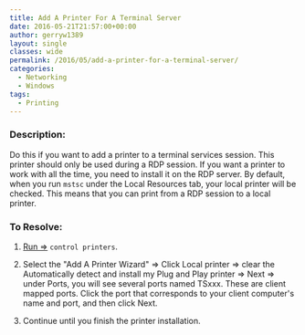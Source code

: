 ```yaml
---
title: Add A Printer For A Terminal Server
date: 2016-05-21T21:57:00+00:00
author: gerryw1389
layout: single
classes: wide
permalink: /2016/05/add-a-printer-for-a-terminal-server/
categories:
  - Networking
  - Windows
tags:
  - Printing
---
```

<!--more-->

### Description:

Do this if you want to add a printer to a terminal services session. This printer should only be used during a RDP session. If you want a printer to work with all the time, you need to install it on the RDP server. By default, when you run `mstsc` under the Local Resources tab, your local printer will be checked. This means that you can print from a RDP session to a local printer.

### To Resolve:

1. [Run =>](https://automationadmin.com/2016/05/command-prompt-overview/) `control printers`.

2. Select the "Add A Printer Wizard" => Click Local printer => clear the Automatically detect and install my Plug and Play printer => Next => under Ports, you will see several ports named TSxxx. These are client mapped ports. Click the port that corresponds to your client computer's name and port, and then click Next.

3. Continue until you finish the printer installation.